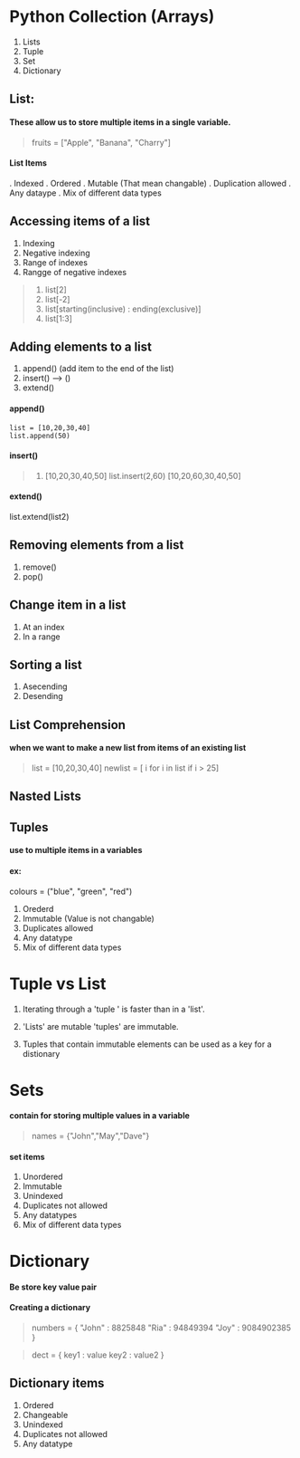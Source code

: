 # Python Collection (Arrays)

1. Lists
2. Tuple
3. Set
4. Dictionary

## List: 
#### These allow us to store multiple items in a single variable.

> fruits = ["Apple", "Banana", "Charry"]

#### List Items
. Indexed
. Ordered
. Mutable (That mean changable)
. Duplication allowed
. Any dataype 
. Mix of different data types

## Accessing items of a list

1. Indexing
2. Negative indexing
3. Range of indexes
4. Rangge of negative indexes

> 1. list[2]
> 2. list[-2]
> 3. list[starting(inclusive) : ending(exclusive)]
> 4. list[1:3]

## Adding elements to a list

1. append() (add item to the end of the list)
2. insert()  --> ()
3. extend()

#### append()
```
list = [10,20,30,40]
list.append(50)
```

#### insert()
> 1. [10,20,30,40,50]
> list.insert(2,60)
> [10,20,60,30,40,50]

#### extend()
list.extend(list2)
##### 




## Removing elements from a list
1. remove()
2. pop()

## Change item in a list
1. At an index
2. In a range



## Sorting a list

1. Asecending
2. Desending


## List Comprehension
#### when we want to make a new list from items of an existing list 

> list = [10,20,30,40]
newlist = [ i for i in list if i > 25]

## Nasted Lists


## Tuples
#### use to multiple items in a variables

#### ex: 
colours = ("blue", "green", "red")


1. Orederd
2. Immutable (Value is not changable)
3. Duplicates allowed
4. Any datatype
5. Mix of different data types

# Tuple vs List

1. Iterating through a 'tuple ' is faster than in a 'list'.

2. 'Lists' are mutable 'tuples' are immutable.

3. Tuples that contain immutable elements can be used as a key for a distionary

# Sets 
#### contain for storing multiple values in a variable 

> names = {"John","May","Dave"}

#### set items
1. Unordered
2. Immutable
3. Unindexed
4. Duplicates not allowed 
5. Any datatypes
6. Mix of different data types



# Dictionary
#### Be store key value pair 

#### Creating a dictionary
> numbers = {
    "John" : 8825848
    "Ria" : 94849394
    "Joy" : 9084902385
 }

 > dect = {
    key1 : value
    key2 : value2
 }

 ## Dictionary items
 1. Ordered
 2. Changeable
 3. Unindexed
 4. Duplicates not allowed
 5. Any  datatype